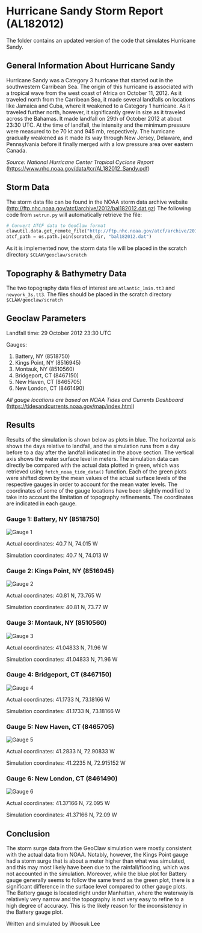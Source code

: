 # Hurricane Sandy Storm Report (AL182012)
The folder contains an updated version of the code that simulates Hurricane Sandy.

## General Information About Hurricane Sandy
Hurricane Sandy was a Category 3 hurricane that started out in the southwestern Carribean Sea. The origin of this hurricane is associated with a tropical wave from the west coast of Africa on October 11, 2012. As it traveled north from the Carribean Sea, it made several landfalls on locations like Jamaica and Cuba, where it weakened to a Category 1 hurricane. As it traveled further north, however, it significantly grew in size as it traveled across the Bahamas. It made landfall on 29th of October 2012 at about 23:30 UTC. At the time of landfall, the intensity and the minimum pressure were measured to be 70 kt and 945 mb, respectively. The hurricane gradually weakened as it made its way through New Jersey, Delaware, and Pennsylvania before it finally merged with a low pressure area over eastern Canada. 

*Source: National Hurricane Center Tropical Cyclone Report* (https://www.nhc.noaa.gov/data/tcr/AL182012_Sandy.pdf)

## Storm Data
The storm data file can be found in the NOAA storm data archive website (http://ftp.nhc.noaa.gov/atcf/archive/2012/bal182012.dat.gz)
The following code from ```setrun.py``` will automatically retrieve the file:
``` python
# Convert ATCF data to GeoClaw format
clawutil.data.get_remote_file("http://ftp.nhc.noaa.gov/atcf/archive/2012/bal182012.dat.gz")
atcf_path = os.path.join(scratch_dir, "bal182012.dat")
```
As it is implemented now, the storm data file will be placed in the scratch directory ```$CLAW/geoclaw/scratch```

## Topography & Bathymetry Data
The two topography data files of interest are ```atlantic_1min.tt3``` and ```newyork_3s.tt3```. The files should be placed in the scratch directory ```$CLAW/geoclaw/scratch```

## Geoclaw Parameters
Landfall time: 29 October 2012 23:30 UTC

Gauges:
  1. Battery, NY (8518750)
  2. Kings Point, NY (8516945)
  3. Montauk, NY (8510560)
  4. Bridgeport, CT (8467150)
  5. New Haven, CT (8465705)
  6. New London, CT (8461490)
  
 *All gauge locations are based on NOAA Tides and Currents Dashboard* (https://tidesandcurrents.noaa.gov/map/index.html)

## Results
Results of the simulation is shown below as plots in blue. The horizontal axis shows the days relative to landfall, and the simulation runs from a day before to a day after the landfall indicated in the above section. The vertical axis shows the water surface level in meters. The simulation data can directly be compared with the actual data plotted in green, which was retrieved using ```fetch_noaa_tide_data()``` function. Each of the green plots were shifted down by the mean values of the actual surface levels of the respective gauges in order to account for the mean water levels. The coordinates of some of the gauge locations have been slightly modified to take into account the limitation of topography refinements. The coordinates are indicated in each gauge.
### Gauge 1: Battery, NY (8518750)
![Gauge 1](gauge_plots/gauge0001fig300.png)

Actual coordinates: 40.7 N, 74.015 W

Simulation coordinates: 40.7 N, 74.013 W

### Gauge 2: Kings Point, NY (8516945)
![Gauge 2](gauge_plots/gauge0002fig300.png)

Actual coordinates: 40.81 N, 73.765 W

Simulation coordinates: 40.81 N, 73.77 W

### Gauge 3: Montauk, NY (8510560)
![Gauge 3](gauge_plots/gauge0003fig300.png)

Actual coordinates: 41.04833 N, 71.96 W

Simulation coordinates: 41.04833 N, 71.96 W

### Gauge 4: Bridgeport, CT (8467150)
![Gauge 4](gauge_plots/gauge0004fig300.png)

Actual coordinates: 41.1733 N, 73.18166 W

Simulation coordinates: 41.1733 N, 73.18166 W

### Gauge 5: New Haven, CT (8465705)
![Gauge 5](gauge_plots/gauge0005fig300.png)

Actual coordinates: 41.2833 N, 72.90833 W

Simulation coordinates: 41.2235 N, 72.915152 W

### Gauge 6: New London, CT (8461490)
![Gauge 6](gauge_plots/gauge0006fig300.png)

Actual coordinates: 41.37166 N, 72.095 W

Simulation coordinates: 41.37166 N, 72.09 W

## Conclusion
The storm surge data from the GeoClaw simulation were mostly consistent with the actual data from NOAA. Notably, however, the Kings Point gauge had a storm surge that is about a meter higher than what was simulated, and this may most likely have been due to the rainfall/flooding, which was not accounted in the simulation. Moreover, while the blue plot for Battery gauge generally seems to follow the same trend as the green plot, there is a significant difference in the surface level compared to other gauge plots. The Battery gauge is located right under Manhattan, where the waterway is relatively very narrow and the topography is not very easy to refine to a high degree of accuracy. This is the likely reason for the inconsistency in the Battery gauge plot.

Written and simulated by Woosuk Lee
